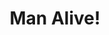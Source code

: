 ---
artist: 'King Krule'
title: 'Man Alive!'
apple_link: 'https://music.apple.com/us/album/man-alive/1491285371'
link: 'https://www.dropbox.com/s/1rhu7s5x1v8r2p9/KingKrule.zip?dl=1'
content: ""
new_image: ../assets/FFWD/Krule.jpg
published_date: '2020-03-26T23:32:00.000Z'
---